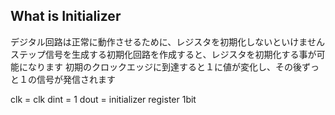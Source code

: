 ## What is Initializer
デジタル回路は正常に動作させるために、レジスタを初期化しないといけません
ステップ信号を生成する初期化回路を作成すると、レジスタを初期化する事が可能になります
初期のクロックエッジに到達すると１に値が変化し、その後ずっと１の信号が発信されます

clk = clk
dint = 1
dout = initializer
register 1bit
